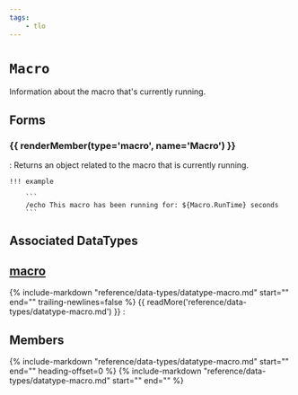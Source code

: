 ```yaml
---
tags:
    - tlo
---
```

# `Macro`

<!--tlo-desc-start-->
Information about the macro that's currently running. 
<!--tlo-desc-end-->
## Forms
<!--tlo-forms-start-->
### {{ renderMember(type='macro', name='Macro') }}

:   Returns an object related to the macro that is currently running.

    !!! example

        ```
        /echo This macro has been running for: ${Macro.RunTime} seconds
        ```
<!--tlo-forms-end-->

## Associated DataTypes
<!--tlo-datatypes-start-->
## [macro](../data-types/datatype-macro.md)
{%
  include-markdown "reference/data-types/datatype-macro.md"
  start="<!--dt-desc-start-->"
  end="<!--dt-desc-end-->"
  trailing-newlines=false
%} {{ readMore('reference/data-types/datatype-macro.md') }}
:    <h2>Members</h2>
    {%
    include-markdown "reference/data-types/datatype-macro.md"
    start="<!--dt-members-start-->"
    end="<!--dt-members-end-->"
    heading-offset=0
    %}
    {%
    include-markdown "reference/data-types/datatype-macro.md"
    start="<!--dt-linkrefs-start-->"
    end="<!--dt-linkrefs-end-->"
    %}
<!--tlo-datatypes-end-->
<!--tlo-linkrefs-start-->
[macro]: ../data-types/datatype-macro.md
<!--tlo-linkrefs-end-->

